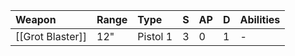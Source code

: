 | Weapon           | Range | Type     | S   | AP  | D   | Abilities |
|:---------------- |:----- |:-------- |:--- |:--- |:--- |:--------- |
| [[Grot Blaster]] | 12"   | Pistol 1 | 3   | 0   | 1   | -         | 